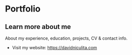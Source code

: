 # Portfolio

<h2>Learn more about me</h2>

About my experience, education, projects, CV & contact info. 

* Visit my website: https://davidniculita.com
